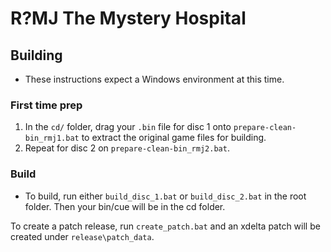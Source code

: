 # R?MJ The Mystery Hospital
## Building
- These instructions expect a Windows environment at this time.

### First time prep
1. In the `cd/` folder, drag your `.bin` file for disc 1 onto `prepare-clean-bin_rmj1.bat` to extract the original game files for building.
2. Repeat for disc 2 on `prepare-clean-bin_rmj2.bat`.

### Build
- To build, run either `build_disc_1.bat` or `build_disc_2.bat` in the root folder. Then your bin/cue will be in the cd folder.

To create a patch release, run `create_patch.bat` and an xdelta patch will be created under `release\patch_data`.
